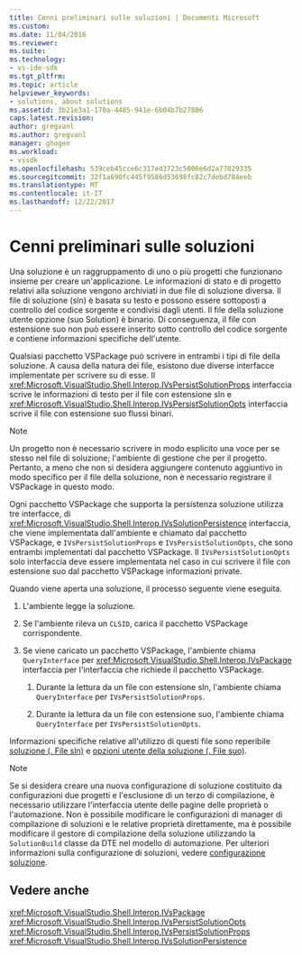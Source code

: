 ```yaml
---
title: Cenni preliminari sulle soluzioni | Documenti Microsoft
ms.custom: 
ms.date: 11/04/2016
ms.reviewer: 
ms.suite: 
ms.technology:
- vs-ide-sdk
ms.tgt_pltfrm: 
ms.topic: article
helpviewer_keywords:
- solutions, about solutions
ms.assetid: 3b21e3a1-170a-4485-941e-6b04b7b27886
caps.latest.revision: 
author: gregvanl
ms.author: gregvanl
manager: ghogen
ms.workload:
- vssdk
ms.openlocfilehash: 539ceb45cce6c317ed3723c5006e6d2a77029335
ms.sourcegitcommit: 32f1a690fc445f9586d53698fc82c7debd784eeb
ms.translationtype: MT
ms.contentlocale: it-IT
ms.lasthandoff: 12/22/2017
---
```

# <a name="solutions-overview"></a>Cenni preliminari sulle soluzioni
Una soluzione è un raggruppamento di uno o più progetti che funzionano insieme per creare un'applicazione. Le informazioni di stato e di progetto relativi alla soluzione vengono archiviati in due file di soluzione diversa. Il file di soluzione (sln) è basata su testo e possono essere sottoposti a controllo del codice sorgente e condivisi dagli utenti. Il file della soluzione utente opzione (suo Solution) è binario. Di conseguenza, il file con estensione suo non può essere inserito sotto controllo del codice sorgente e contiene informazioni specifiche dell'utente.  
  
 Qualsiasi pacchetto VSPackage può scrivere in entrambi i tipi di file della soluzione. A causa della natura dei file, esistono due diverse interfacce implementate per scrivere su di esse. Il <xref:Microsoft.VisualStudio.Shell.Interop.IVsPersistSolutionProps> interfaccia scrive le informazioni di testo per il file con estensione sln e <xref:Microsoft.VisualStudio.Shell.Interop.IVsPersistSolutionOpts> interfaccia scrive il file con estensione suo flussi binari.  
  
> [!NOTE]
>  Un progetto non è necessario scrivere in modo esplicito una voce per se stesso nel file di soluzione; l'ambiente di gestione che per il progetto. Pertanto, a meno che non si desidera aggiungere contenuto aggiuntivo in modo specifico per il file della soluzione, non è necessario registrare il VSPackage in questo modo.  
  
 Ogni pacchetto VSPackage che supporta la persistenza soluzione utilizza tre interfacce, di <xref:Microsoft.VisualStudio.Shell.Interop.IVsSolutionPersistence> interfaccia, che viene implementata dall'ambiente e chiamato dal pacchetto VSPackage, e `IVsPersistSolutionProps` e `IVsPersistSolutionOpts`, che sono entrambi implementati dal pacchetto VSPackage. Il `IVsPersistSolutionOpts` solo interfaccia deve essere implementata nel caso in cui scrivere il file con estensione suo dal pacchetto VSPackage informazioni private.  
  
 Quando viene aperta una soluzione, il processo seguente viene eseguita.  
  
1.  L'ambiente legge la soluzione.  
  
2.  Se l'ambiente rileva un `CLSID`, carica il pacchetto VSPackage corrispondente.  
  
3.  Se viene caricato un pacchetto VSPackage, l'ambiente chiama `QueryInterface` per <xref:Microsoft.VisualStudio.Shell.Interop.IVsPackage> interfaccia per l'interfaccia che richiede il pacchetto VSPackage.  
  
    1.  Durante la lettura da un file con estensione sln, l'ambiente chiama `QueryInterface` per `IVsPersistSolutionProps`.  
  
    2.  Durante la lettura da un file con estensione suo, l'ambiente chiama `QueryInterface` per `IVsPersistSolutionOpts`.  
  
 Informazioni specifiche relative all'utilizzo di questi file sono reperibile [soluzione (. File sln)](../../extensibility/internals/solution-dot-sln-file.md) e [opzioni utente della soluzione (. File suo)](../../extensibility/internals/solution-user-options-dot-suo-file.md).  
  
> [!NOTE]
>  Se si desidera creare una nuova configurazione di soluzione costituito da configurazioni due progetti e l'esclusione di un terzo di compilazione, è necessario utilizzare l'interfaccia utente delle pagine delle proprietà o l'automazione. Non è possibile modificare le configurazioni di manager di compilazione di soluzioni e le relative proprietà direttamente, ma è possibile modificare il gestore di compilazione della soluzione utilizzando la `SolutionBuild` classe da DTE nel modello di automazione. Per ulteriori informazioni sulla configurazione di soluzioni, vedere [configurazione soluzione](../../extensibility/internals/solution-configuration.md).  
  
## <a name="see-also"></a>Vedere anche  
 <xref:Microsoft.VisualStudio.Shell.Interop.IVsPackage>   
 <xref:Microsoft.VisualStudio.Shell.Interop.IVsPersistSolutionOpts>   
 <xref:Microsoft.VisualStudio.Shell.Interop.IVsPersistSolutionProps>   
 <xref:Microsoft.VisualStudio.Shell.Interop.IVsSolutionPersistence>